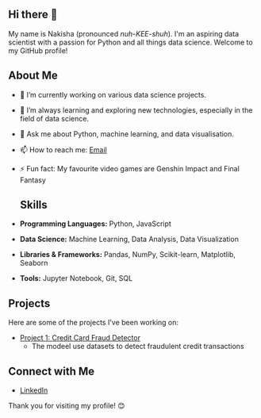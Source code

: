 ## Hi there 👋

My name is Nakisha (pronounced *nuh-KEE-shuh*). I'm an aspiring data scientist with a passion for Python and all things data science. Welcome to my GitHub profile!

## About Me

- 🔭 I’m currently working on various data science projects.
- 🌱 I’m always learning and exploring new technologies, especially in the field of data science.
- 💬 Ask me about Python, machine learning, and data visualisation.
- 📫 How to reach me: [Email](mailto:nakisha.richards@hotmail.co.uk)
- ⚡ Fun fact: My favourite video games are Genshin Impact and Final Fantasy
  
  ## Skills

- **Programming Languages:** Python, JavaScript
- **Data Science:** Machine Learning, Data Analysis, Data Visualization
- **Libraries & Frameworks:** Pandas, NumPy, Scikit-learn, Matplotlib, Seaborn
- **Tools:** Jupyter Notebook, Git, SQL

## Projects

Here are some of the projects I've been working on:

- [Project 1: Credit Card Fraud Detector](https://github.com/your-username/project1)
  - The modeel use datasets to detect fraudulent credit transactions


## Connect with Me

- [LinkedIn](https://www.linkedin.com/in/nakisha-richards-93753b134/)


Thank you for visiting my profile! 😊

<!--
**niknaaks/niknaaks** is a ✨ _special_ ✨ repository because its `README.md` (this file) appears on your GitHub profile.

Here are some ideas to get you started:

- 🔭 I’m currently working on ...
- 🌱 I’m currently learning ...
- 👯 I’m looking to collaborate on ...
- 🤔 I’m looking for help with ...
- 💬 Ask me about ...
- 📫 How to reach me: ...
- 😄 Pronouns: ...
- ⚡ Fun fact: ...
-->
